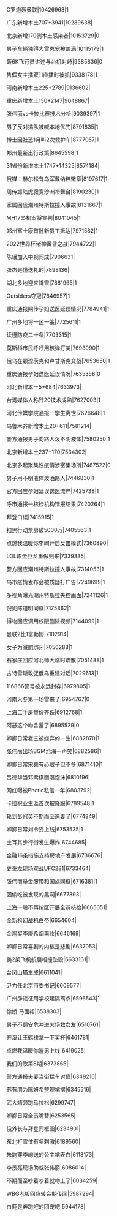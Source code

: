 C罗炮轰曼联|10426963|1

广东新增本土707+3941|10289638|

北京新增170例本土感染者|10153729|0

男子车辆独得大雪恩宠被盖满|10115179|1

轰6K飞行员讲述与台机对峙|9385836|0

售假女主播双11直播时被抓|9338178|1

河南新增本土225+2789|9136602|

重庆新增本土150+2147|9048867|

张伟丽vs卡拉比赛技术分析|9039397|1

男子反对插队被喊本地优先|8791835|1

博士因社恐1月叫2次救护车|8777057|1

郑州最新出行政策|8645598|1

31省份新增本土1747+14325|8574184|

俄媒：赫尔松有乌军戴纳粹徽章|8197617|1

周传雄陆虎寂寞沙洲冷舞台|8190230|1

家属回应潮州特斯拉撞人事故|8131667|1

MH17坠机案将宣判|8041045|1

郑州富士康首批新员工抵达|7971582|1

2022世界杯诸神黄昏之战|7944722|1

陈瑶加入中视同成|7906631|

张杰是懂送礼的|7898136|

湖北多地迎来降雪|7881965|1

Outsiders夺冠|7846957|1

重庆通报网传孕妇送医延误情况|7784941|1

广州多地将一区一策|7725611|1

读懂防疫二十条|7703315|1

莫斯科市民呼吁用核弹打美|7693090|1

俄乌在顿涅茨克和卢甘斯克交战|7653650|1

重庆通报孕妇送医延误情况|7635358|0

河北新增本土5+684|7633973|

台湾媒体人称歼20技术成熟|7627003|1

河北传媒学院通报一学生离世|7626648|1

乌鲁木齐新增本土20+611|7581214|

警方通报男子向路人泼不明液体|7580250|1

北京新增本土237+170|7534302|

北京多起聚集性疫情涉密集场所|7487522|0

男子用不明液体泼洒路人|7446830|1

官方回应孕妇延误送医流产|7425738|1

呼市通报一核检机构错报结果|7420264|1

拜登口误|7415915|1

扫黑行动票房破5000万|7405563|1

点燃我温暖你李峋开启反击模式|7360890|

LOL炼金巨龙重做归来|7339335|

警方回应潮州特斯拉撞人事故|7314053|1

乌市疫情发布会被质疑打广告|7249699|1

多视角曝光潮州特斯拉失控画面|7241126|1

倪妮陈道明同框|7175862|1

得物回应调用权限删除视频|7144099|1

曼联2比1富勒姆|7102914|

女子为减肥绑牙|7056288|1

石家庄回应河北师大临时疏散|7051488|1

古特雷斯敦促俄乌重建对话|7029613|1

116866警号被永远封存|6979805|1

河南入冬第一场雪来了|6954767|0

上海二手房量价齐跌|6912768|1

阿瑟这个吻含蓄了|6895529|0

卿卿日常老三被嫌弃的一生|6882870|1

张伟丽出场BGM沧海一声笑|6882586|1

卿卿日常宋舞有心眼子但不多|6871410|1

吕德华当邓紫棋面唱泡沫|6810196|

网红曝被Photic私信一年|6803792|

卡拉职业生涯首次被降服|6789548|1

轮到彭冠英不期而至追妻了|6774849|

卿卿日常刘令姿上线|6753535|1

土耳其步行街发生爆炸|6744685|

金融16条措施支持房地产发展|6736676|

史泰龙现场观战UFC281|6733464|

张伟丽举金腰带和国旗同框|6716381|1

因偷吃被发现的黑洞|6677393|

上海一般不再按区开展全员核检|6665051|

全新科幻战机白帝|6654604|

金鸡奖李庚希烟熏妆|6646169|

卿卿日常喜剧的内核是悲剧|6637053|

美2架飞机航展相撞坠毁|6633161|1

台风山猫生成|6611041|

尹力任北京市委书记|6609577|

广州辟谣征用学校建隔离点|6596543|1

徐娇 马面裙|6538303|

男子不顾安危冲进火场救女友|6510761|

齐溪让王鹤棣拿一下奖杯|6461781|

点燃我温暖你渣男上线|6419025|

我们的歌第8期|6373865|

警方通报夫妻当街拦车讨债|6349216|

苏有朋为陈妍希整理裙摆|6345516|

武大靖领跑马拉松|6299747|

卿卿日常全员嘴替|6253565|

俄外长与拜登同框图|6234901|

东北打雪仗有多刺激|6189560|

朱韵穿李峋送的公主裙表白|6118173|

李景亮现场助威张伟丽|6086014|

不期而至吵着吵着就吻上了|6034259|

WBG老板回应转会期传闻|5987294|

白鹿是奔跑吧的团宠吧|5944178|

